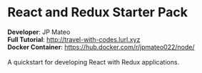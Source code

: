 # React and Redux Starter Pack
**Developer**: JP Mateo
<br/>
**Full Tutorial**: http://travel-with-codes.lurl.xyz
<br/>
**Docker Container**: https://hub.docker.com/r/jpmateo022/node/
<br/><br/>
A quickstart for developing React with Redux applications.
